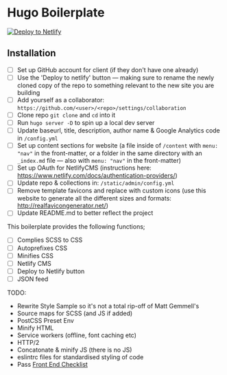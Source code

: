 # Hugo Boilerplate

[![Deploy to Netlify](https://www.netlify.com/img/deploy/button.svg)](https://app.netlify.com/start/deploy?repository=https://github.com/lukebennett88/hugo-boilerplate)

## Installation

- [ ] Set up GitHub account for client (if they don't have one already)
- [ ] Use the 'Deploy to netlify' button — making sure to rename the newly cloned copy of the repo to something relevant to the new site you are building
- [ ] Add yourself as a collaborator: `https://github.com/<user>/<repo>/settings/collaboration`
- [ ] Clone repo `git clone` and `cd` into it
- [ ] Run `hugo server -D` to spin up a local dev server
- [ ] Update baseurl, title, description, author name & Google Analytics code in `/config.yml`
- [ ] Set up content sections for website (a file inside of `/content` with `menu: "nav"` in the front-matter, or a folder in the same directory with an `_index.md` file — also with `menu: "nav"` in the front-matter)
- [ ] Set up OAuth for NetlifyCMS (instructions here: <https://www.netlify.com/docs/authentication-providers/>)
- [ ] Update repo & collections in: `/static/admin/config.yml`
- [ ] Remove template favicons and replace with custom icons (use this website to generate all the different sizes and formats: <http://realfavicongenerator.net/>)
- [ ] Update README.md to better reflect the project

<!-- # $PROJECT

This is the website for $SITE

It is hosted on Netlify

Made by [Luke Bennett](https://github.com/lukebennett88) -->

This boilerplate provides the following functions;

- [ ] Complies SCSS to CSS
- [ ] Autoprefixes CSS
- [ ] Minifies CSS
- [ ] Netlify CMS
- [ ] Deploy to Netlify button
- [ ] JSON feed

TODO:

- Rewrite Style Sample so it's not a total rip-off of Matt Gemmell's
- Source maps for SCSS (and JS if added)
- PostCSS Preset Env
- Minify HTML
- Service workers (offline, font caching etc)
- HTTP/2
- Concatonate & minify JS (there is no JS)
- eslintrc files for standardised styling of code
- Pass [Front End Checklist](https://frontendchecklist.io)
